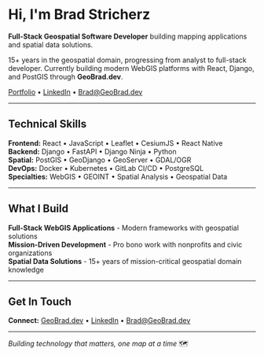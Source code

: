 # Hi, I'm Brad Stricherz

**Full-Stack Geospatial Software Developer** building mapping applications and spatial data solutions.

15+ years in the geospatial domain, progressing from analyst to full-stack developer. Currently building modern WebGIS platforms with React, Django, and PostGIS through **GeoBrad.dev**.

[Portfolio](https://GeoBrad.dev) • [LinkedIn](https://www.linkedin.com/in/brad-stricherz-944999349/) • Brad@GeoBrad.dev

---

## Technical Skills

**Frontend:** React • JavaScript • Leaflet • CesiumJS • React Native  
**Backend:** Django • FastAPI • Django Ninja • Python  
**Spatial:** PostGIS • GeoDjango • GeoServer • GDAL/OGR  
**DevOps:** Docker • Kubernetes • GitLab CI/CD • PostgreSQL  
**Specialties:** WebGIS • GEOINT • Spatial Analysis • Geospatial Data

---

## What I Build

**Full-Stack WebGIS Applications** - Modern frameworks with geospatial solutions  
**Mission-Driven Development** - Pro bono work with nonprofits and civic organizations   
**Spatial Data Solutions** - 15+ years of mission-critical geospatial domain knowledge

---

## Get In Touch

**Connect:** [GeoBrad.dev](https://GeoBrad.dev) • [LinkedIn](https://www.linkedin.com/in/brad-stricherz-944999349/) • Brad@GeoBrad.dev

---

*Building technology that matters, one map at a time* 🗺️
